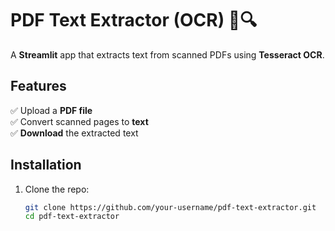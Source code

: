 # PDF Text Extractor (OCR) 📄🔍

A **Streamlit** app that extracts text from scanned PDFs using **Tesseract OCR**.

## Features
✅ Upload a **PDF file**  
✅ Convert scanned pages to **text**  
✅ **Download** the extracted text  

## Installation
1. Clone the repo:
   ```bash
   git clone https://github.com/your-username/pdf-text-extractor.git
   cd pdf-text-extractor
